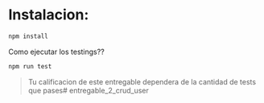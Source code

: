 # Instalacion:

```bash
npm install
```


Como ejecutar los testings??
```bash
npm run test
```


> Tu calificacion de este entregable dependera de la cantidad de tests que pases# entregable_2_crud_user
